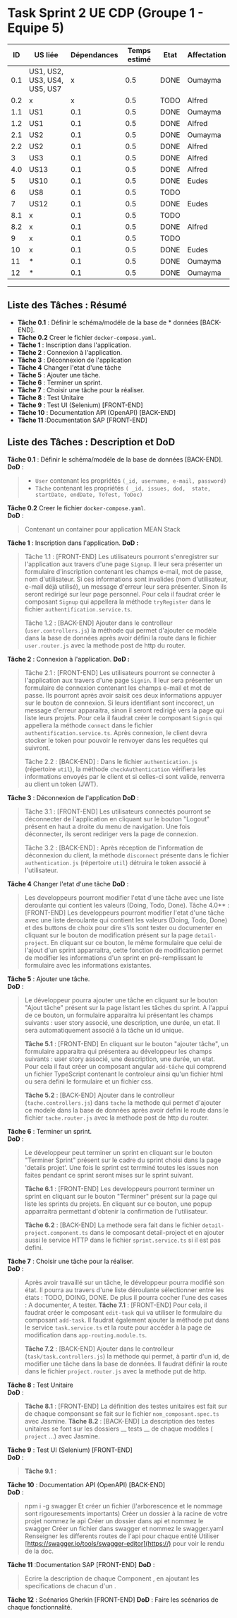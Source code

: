 # Task Sprint 2 UE CDP (Groupe 1 - Equipe 5)

| ID | US liée | Dépendances | Temps estimé | Etat | Affectation |
|----|----|----|----|----|----|
| 0.1 | US1, US2, US3, US4, US5, US7  | x | 0.5 | DONE | Oumayma |
| 0.2 | x | x | 0.5 | TODO | Alfred |
| 1.1 | US1 | 0.1 | 0.5 | DONE | Oumayma |
| 1.2 | US1 | 0.1 | 0.5 | DONE | Alfred  |
| 2.1 | US2 | 0.1 | 0.5 | DONE | Oumayma |
| 2.2 | US2 | 0.1 | 0.5 | DONE | Alfred |
| 3 | US3 | 0.1 | 0.5 | DONE |  Alfred|
| 4.0 | US13 | 0.1 | 0.5 | DONE |  Alfred |
| 5 | US10 | 0.1 | 0.5 | DONE | Eudes |
| 6 | US8 | 0.1 | 0.5 | TODO |  |
| 7 | US12 | 0.1 | 0.5 | DONE | Eudes |
| 8.1 | x | 0.1 | 0.5 | TODO |   |
| 8.2 | x | 0.1 | 0.5 | DONE | Alfred  |
| 9 | x | 0.1 | 0.5 | TODO |  |
| 10 | x | 0.1 | 0.5 | DONE | Eudes |
| 11 | * | 0.1 | 0.5 | DONE | Oumayma |
| 12 | * | 0.1 | 0.5 | DONE | Oumayma  |


---

## Liste des Tâches : Résumé

* **Tâche 0.1** : Définir le schéma/modéle de la base de * données [BACK-END].  
* **Tâche 0.2** Creer le fichier `docker-compose.yaml`.  
* **Tâche 1** : Inscription dans l'application.
* **Tâche 2** : Connexion à l'application.
* **Tâche 3** : Déconnexion de l'application
* **Tâche 4** Changer l'etat d'une tâche
* **Tâche 5** : Ajouter une tâche.  
* **Tâche 6** : Terminer un sprint.  
* **Tâche 7** : Choisir une tâche pour la réaliser.  
* **Tâche 8** : Test Unitaire  
* **Tâche 9** : Test UI (Selenium) [FRONT-END]  
* **Tâche 10** : Documentation API (OpenAPI) [BACK-END]  
* **Tâche 11** :Documentation SAP [FRONT-END]

## Liste des Tâches : Description et DoD

**Tâche 0.1** : Définir le schéma/modéle de la base de données [BACK-END].  
**DoD** :

> * `User` contenant les propriétés `(_id, username, e-mail, password)`
> * `Tâche` contenant les propriétés `( _id, issues, dod,  state, startDate, endDate, ToTest, ToDoc)`

**Tâche 0.2** Creer le fichier `docker-compose.yaml`.  
**DoD** :
> Contenant un container pour application MEAN Stack

**Tâche 1** : Inscription dans l'application.
**DoD :**
> Tâche 1.1 : [FRONT-END]
> Les utilisateurs pourront s'enregistrer sur l'application aux travers d'une page `Signup`. Il leur sera présenter un formulaire d'inscription contenant les champs e-mail, mot de passe, nom d'utilisateur. Si ces informations sont invalides (nom d'utilisateur, e-mail déjà utilisé), un message d'erreur leur sera présenter. Sinon ils seront redirigé sur leur page personnel. Pour cela il faudrat créer le composant `Signup` qui appellera la méthode `tryRegister` dans le fichier `authentification.service.ts`.
>
> Tâche 1.2 : [BACK-END]
> Ajouter dans le controlleur (`user.controllers.js`) la méthode qui permet d'ajouter ce modèle dans la base de données après avoir défini la route dans le fichier `user.router.js` avec la methode post de http du router.

**Tâche 2** : Connexion à l'application.
**DoD :**
> Tâche 2.1 : [FRONT-END]
> Les utilisateurs pourront se connecter à l'application aux travers d'une page `Signin`. Il leur sera présenter un formulaire de connexion contenant les champs e-mail et mot de passe. Ils pourront après avoir saisit ces deux informations appuyer sur le bouton de connexion. Si leurs identifiant sont inccorect, un message d'erreur apparaitra, sinon il seront redirigé vers la page qui liste leurs projets.
> Pour cela il faudrat créer le composant `Signin` qui appellera la méthode `connect` dans le fichier `authentification.service.ts`.
> Après connexion, le client devra stocker le token pour pouvoir le renvoyer dans les requêtes qui suivront.
>
> Tâche 2.2 : [BACK-END] :
> Dans le fichier `authentication.js` (répertoire `util`), la méthode `checkAuthentication` vérifiera les informations envoyés par le client et si celles-ci sont valide, renverra au client un token (JWT).

**Tâche 3** : Déconnexion de l'application
**DoD** :
> Tâche 3.1 : [FRONT-END]
> Les utilisateurs connectés pourront se déconnecter de l'application en cliquant sur le bouton "Logout" présent en haut a droite du menu de navigation. Une fois déconnecter, ils seront rediriger vers la page de connexion.
>
> Tâche 3.2 : [BACK-END] :
> Après réception de l'information de déconnexion du client, la méthode `disconnect` présente dans le fichier `authentication.js` (répertoire `util`) détruira le token associé à l'utilisateur.

**Tâche 4** Changer l'etat d'une tâche
 **DoD** :
> Les developpeurs pourront modifier l'etat d'une tâche avec une liste deroulante qui contient les valeurs (Doing, Todo, Done).
> Tâche 4.0** : [FRONT-END]
>Les developpeurs pourront modifier l'etat d'une tâche avec une liste deroulante qui contient les valeurs (Doing, Todo, Done) et des buttons de choix pour dire s'ils sont tester ou documenter en cliquant sur le bouton de modification présent sur la page `detail-project`. En cliquant sur ce bouton, le même formulaire que celui de l'ajout d'un sprint apparraitra, cette fonction de modification permet de modifier les informations d'un sprint en pré-remplissant le formulaire avec les informations existantes.
>

**Tâche 5** : Ajouter une tâche.  
**DoD** :
> Le développeur pourra ajouter une tâche en cliquant sur le bouton "Ajout tâche" présent sur la page listant les tâches du sprint. A l'appui de ce bouton, un formulaire apparaitra lui présentant les champs suivants :  user story associé, une description, une durée, un etat. Il sera automatiquement associé à la tâche un id unique.
>
>**Tâche 5.1** : [FRONT-END]
> En cliquant sur le bouton "ajouter tâche", un formulaire apparaitra qui présentera au développeur les champs suivants : user story associé, une description, une durée, un etat. Pour cela il faut créer un composant angular `add-tâche` qui comprend un fichier TypeScript contenant le controleur ainsi qu'un fichier html ou sera defini le formulaire et un fichier css.
> >
>**Tâche 5.2** : [BACK-END]
> Ajouter dans le controlleur (`tache.controllers.js`) dans `tache` la methode qui permet d'ajouter ce modele dans la base de données après avoir defini le route dans le fichier `tache.router.js` avec la methode post de http du router.

**Tâche 6** : Terminer un sprint.  
**DoD** :
> Le développeur peut terminer un sprint en cliquant sur le bouton  "Terminer Sprint" présent sur le cadre du sprint choisi dans la page 'details projet'. Une fois le sprint est terrminé toutes les issues non faites pendant ce sprint seront mises sur le sprint suivant.
>
>**Tâche 6.1** : [FRONT-END]
> Les developpeurs pourront terminer un sprint en cliquant sur le bouton "Terminer" présent sur la page qui liste les sprints du projets. En cliquant sur ce bouton, une popup apparraitra permettant d'obtenir la confirmation de l'utilisateur.
>
>**Tâche 6.2** : [BACK-END]
>La methode  sera fait dans le fichier `detail-project.component.ts` dans le composant detail-project et en ajouter aussi le service HTTP dans le fichier `sprint.service.ts` si il est pas defini.

**Tâche 7** : Choisir une tâche pour la réaliser.  
**DoD** :
> Après avoir travaillé sur un tâche, le développeur pourra modifié son état. Il pourra au travers d'une liste déroulante sélectionner entre les états : TODO, DOING, DONE. De plus il pourra cocher l'une des cases : A documenter, A tester.
>**Tâche 7.1** : [FRONT-END]
> Pour cela, il faudrat créer le composant `edit-task` qui va utiliser le formulaire du composant `add-task`. Il faudrat également ajouter la méthode put dans le service `task.service.ts` et la route pour accéder à la page de modification dans `app-routing.module.ts`.
>
>**Tâche 7.2** : [BACK-END]
>Ajouter dans le controlleur (`task/task.controllers.js`) la méthode qui permet, à partir d'un id, de modifier une tâche dans la base de données. Il faudrat définir la route dans le fichier `project.router.js` avec la methode put de http.

**Tâche 8** : Test Unitaire  
**DoD** :
>
>**Tâche 8.1** : [FRONT-END]
>La définition des testes unitaires est fait sur de chaque componsant se fait sur le fichier `nom_composant.spec.ts` avec Jasmine.
>**Tâche 8.2** : [BACK-END]
>La description des testes unitaires se font sur les dossiers __ tests __  de chaque modéles ( `project` ...) avec Jasmine.

**Tâche 9** : Test UI (Selenium) [FRONT-END]  
**DoD** :
>
>**Tâche 9.1** :
>

**Tâche 10** : Documentation API (OpenAPI) [BACK-END]  
**DoD** :
>npm i -g swagger
Et créer un fichier (l'arborescence et le nommage sont rigouresements importants)
Créer un dossier à la racine de votre projet nommez le api
Créer un dossier dans api et nommez le swagger
Créer un fichier dans swagger et nommez le swagger.yaml
Renseigner les differents routes de l'api pour chaque entité
Utiliser [https://swagger.io/tools/swagger-editor](https://) pour voir le rendu de la doc.

**Tâche 11** :Documentation SAP [FRONT-END]
**DoD** :
>Ecrire la description de chaque Component , en ajoutant les specifications de chacun d'un .

**Tâche 12** : Scénarios Gherkin [FRONT-END]
**DoD** :
Faire les scénarios de chaque fonctionnalité.
